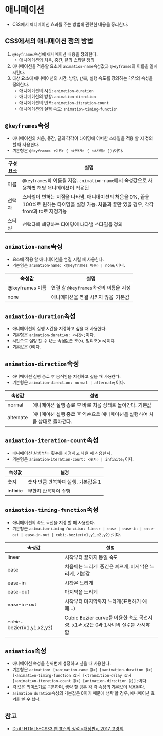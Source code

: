 # 애니메이션

- CSS에서 애니메이션 효과를 주는 방법에 관련한 내용을 정리한다.

## CSS에서의 애니메이션 정의 방법

1. `@keyframes`속성에 애니메이션 내용을 정의한다.
   - 애니메이션의 처음, 중간, 끝의 스타일 정의
2. 애니메이션을 적용할 요소에 `animation-name`속성값과 `@keyframes`의 이름을 일치시킨다.
3. 대상 요소에 애니메이션의 시간, 방향, 반복, 실행 속도를 정의하는 각각의 속성을 정의한다.
   - 애니메이션의 시간: `animation-duration`
   - 애니메이션의 방향: `animation-direction`
   - 애니메이션의 반복: `animation-iteration-count`
   - 애니메이션의 실행 속도: `animation-timing-function`

## `@keyframes`속성

- 애니메이션의 처음, 중간, 끝의 각각이 타이밍에 어떠한 스타일을 적용 할 지 정의 할 때 사용한다.
- 기본형은 `@keyframes <이름> { <선택자> { <스타일> }};`이다.

구성 요소 | 설명
---------|------
이름 | `@keyframes`의 이름을 지정. `animation-name`에서 속성값으로 사용하면 해당 애니메이션이 적용됨
선택자 | 스타일이 변하는 지점을 나타냄. 애니메이션의 처음을 0%, 끝을 100%로 원하는 타이밍을 설정 가능. 처음과 끝만 있을 경우, 각각 from과 to로 지정가능
스타일 | 선택자에 해당하는 타이밍에 나타낼 스타일을 정의

## `animation-name`속성

- 요소에 적용 할 애니메이션을 연결 시킬 때 사용한다.
- 기본형은 `animation-name: <@keyframes 이름> | none;`이다.

속성값 | 설명
------|------
@keyframes 이름 | 연결 할 `@keyframes`속성의 이름을 지정
none | 애니메이션을 연결 시키지 않음. 기본값

## `animation-duration`속성

- 애니메이션의 실행 시간을 지정하고 싶을 때 사용한다.
- 기본형은 `animation-duration: <시간>;`이다.
- 시간으로 설정 할 수 있는 속성값은 초(s), 밀리초(ms)이다.
- 기본값은 0이다.

## `animation-direction`속성

- 애니메이션 실행 종료 후 움직임을 지정하고 싶을 때 사용한다.
- 기본형은 `animation-direction: normal | alternate;`이다.

속성값 | 설명
------|------
normal | 애니메이션 실행 종료 후 바로 처음 상태로 돌아간다. 기본값
alternate | 애니메이션 실행 종료 후 역순으로 애니메이션을 실행하여 처음 상태로 돌아간다.

## `animation-iteration-count`속성

- 애니메이션 실행 반복 횟수를 지정하고 싶을 때 사용한다.
- 기본형은 `animation-iteration-count: <숫자> | infinite;`이다.

속성값 | 설명
------|------
숫자 | 숫자 만큼 반복하여 실행. 기본값은 1
infinite | 무한히 반복하여 실행

## `animation-timing-function`속성

- 애니메이션의 속도 곡선을 지정 할 때 사용한다.
- 기본형은 `animation-timing-function: linear | ease | ease-in | ease-out | ease-in-out | cubic-bezier(x1,y1,x2,y2);`이다.

속성값 | 설명
------|------
linear | 시작부터 끝까지 동일 속도
ease | 처음에는 느리게, 중간은 빠르게, 마지막은 느리게. 기본값
ease-in | 시작은 느리게
ease-out | 마지막을 느리게
ease-in-out | 시작부터 마지막까지 느리게(표현하기 애매...)
cubic-bezier(x1,y1,x2,y2) | Cubic Bezier curve를 이용한 속도 곡선지정. x1과 x2는 0과 1사이의 실수를 가져야 함

## `animation`속성

- 애니메이션 속성을 한꺼번에 설정하고 싶을 때 사용한다.
- 기본형은 `animation: [<animation-name 값>] [<animation-duration 값>] [<animation-timing-function 값>] [<transition-delay 값>] [<animation-iteration-count 값>] [animation-direction 값]];`이다.
- 각 값은 띄어쓰기로 구분하며, 생략 할 경우 각 각 속성의 기본값이 적용된다.
- `animation-duration`속성의 기본값은 0이기 때문에 생략 할 경우, 애니메이션 효과를 볼 수 없다.

## 참고

- [Do it! HTML5+CSS3 웹 표준의 정석 <개정판>, 2017, 고경희](http://www.easyspub.co.kr/20_Menu/BookView/119/PUB)
